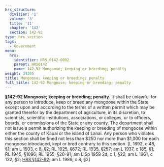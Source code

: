 ```yaml
---
hrs_structure:
  division: '1'
  volume: '3'
  title: '11'
  chapter: '142'
  section: 142-92
type: hrs_section
tags:
  - Government
menu:
  hrs:
    identifier: HRS_0142-0092
    parent: HRS0142
    name: 142-92 Mongoose; keeping or breeding; penalty
weight: 34305
title: Mongoose; keeping or breeding; penalty
full_title: 142-92 Mongoose; keeping or breeding; penalty
---
```

**§142-92 Mongoose; keeping or breeding; penalty.** It shall be unlawful for any person to introduce, keep or breed any mongoose within the State except upon and according to the terms of a written permit which may be granted therefor by the department of agriculture, in its discretion, to scientists, scientific institutions, associations, or colleges, or to officers, boards, or commissions of the State or any county. The department shall not issue a permit authorizing the keeping or breeding of mongoose within either the county of Kauai or the island of Lanai. Any person who violates this section shall be fined not less than $250 nor more than $1,000 for each mongoose introduced, kept or bred contrary to this section. [L 1892, c 48, §1; am L 1903, c 8, §2; RL 1925, §672; RL 1935, §257; am L 1937, c 185, §1; RL 1945, §1096; RL 1955, §20-91; am L Sp 1959 2d, c 1, §22; am L 1961, c 132, §2; [HRS §142-92](/title-11/chapter-142/section-142-92/); am L 1986, c 8, §2]